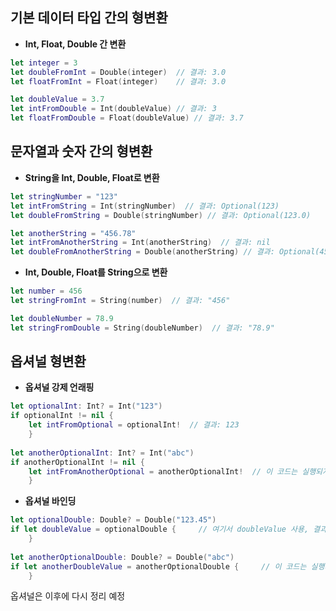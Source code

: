 ## 기본 데이터 타입 간의 형변환

- **Int, Float, Double 간 변환**
```swift
let integer = 3
let doubleFromInt = Double(integer)  // 결과: 3.0
let floatFromInt = Float(integer)    // 결과: 3.0

let doubleValue = 3.7
let intFromDouble = Int(doubleValue) // 결과: 3
let floatFromDouble = Float(doubleValue) // 결과: 3.7
```


## 문자열과 숫자 간의 형변환

- **String을 Int, Double, Float로 변환**
```swift
let stringNumber = "123"
let intFromString = Int(stringNumber)  // 결과: Optional(123)
let doubleFromString = Double(stringNumber) // 결과: Optional(123.0)

let anotherString = "456.78"
let intFromAnotherString = Int(anotherString)  // 결과: nil
let doubleFromAnotherString = Double(anotherString) // 결과: Optional(456.78)
```

- **Int, Double, Float를 String으로 변환**
```swift
let number = 456
let stringFromInt = String(number)  // 결과: "456"

let doubleNumber = 78.9
let stringFromDouble = String(doubleNumber)  // 결과: "78.9"
```


## 옵셔널 형변환

- **옵셔널 강제 언래핑**
```swift
let optionalInt: Int? = Int("123")
if optionalInt != nil {     
	let intFromOptional = optionalInt!  // 결과: 123
	}
	
let anotherOptionalInt: Int? = Int("abc")
if anotherOptionalInt != nil {     
	let intFromAnotherOptional = anotherOptionalInt!  // 이 코드는 실행되지 않습니다.
	}
```
    
- **옵셔널 바인딩**
```swift
let optionalDouble: Double? = Double("123.45")
if let doubleValue = optionalDouble {     // 여기서 doubleValue 사용, 결과: 123.45
	} 
	
let anotherOptionalDouble: Double? = Double("abc")
if let anotherDoubleValue = anotherOptionalDouble {     // 이 코드는 실행되지 않습니다.
	}
```


옵셔널은 이후에 다시 정리 예정